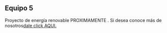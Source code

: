 ## Equipo 5
Proyecto de energía renovable PROXIMAMENTE . 
Si desea conoce más de nosotros[dale click AQUI.](https://github.com/Dooncito/fundamentos-de-dise-o/blob/main/FdD/Entregables/Sobre_nosotros.md)





